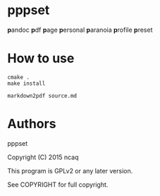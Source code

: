 # pppset

**p**andoc **p**df **p**age **p**ersonal **p**aranoia **p**rofile **p**reset

# How to use

~~~
cmake .
make install
~~~

~~~
markdown2pdf source.md
~~~

# Authors

pppset

Copyright (C) 2015 ncaq

This program is GPLv2 or any later version.

See COPYRIGHT for full copyright.
